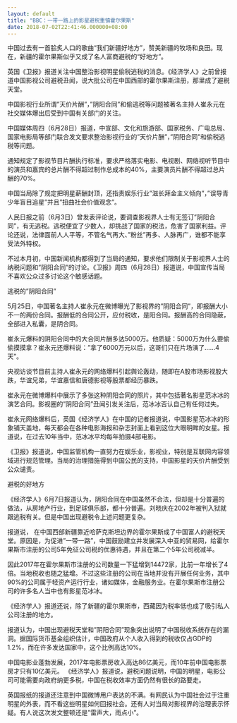 ```yaml
---
layout: default
title: "BBC：一带一路上的影星避税重镇霍尔果斯"
date: 2018-07-02T22:41:46.000000+08:00
---
```


中国过去有一首脍炙人口的歌曲“我们新疆好地方”，赞美新疆的牧场和良田。现在，新疆的霍尔果斯似乎又成了名人富商避税的“好地方”。

英国《卫报》报道关注中国整治影视明星偷税逃税的消息。《经济学人》之前曾报道中国影视公司避税丑闻，说大批公司在中国西部的霍尔果斯注册，那里成了避税天堂。

中国影视行业所谓”天价片酬”，”阴阳合同”和偷逃税等问题被著名主持人崔永元在社交媒体爆出后受到中国有关部门的关注。

中国媒体周四（6月28日）报道，中宣部、文化和旅游部、国家税务、广电总局、国家电影局等部门联合发文要求整治影视行业的”天价片酬”，”阴阳合同”和偷税逃税等问题。

通知规定了影视节目片酬执行标准，要求严格落实电影、电视剧、网络视听节目中的演员和嘉宾的总片酬不得超过制作总成本的40%，主要演员片酬不得超过总片酬的70%。

中国当局除了规定把明星薪酬封顶，还指责娱乐行业”滋长拜金主义倾向”，”误导青少年盲目追星”并且”扭曲社会价值观念”。

人民日报之前（6月3日）曾发表评论说，要调查影视界人士有无签订”阴阳合同”，有无逃税。逃税便宜了少数人，却挑战了国家的税法，危害了国家利益。评论还说，法律面前人人平等，不管名气再大、”粉丝”再多、人脉再广，谁都不能享受法外特权。

不过本月初，中国新闻机构都得到了当局的通知，要求他们限制关于影视界人士的纳税问题和”阴阳合同”的讨论。《卫报》周四（6月28日）报道说，中国宣传当局不喜欢公众过多讨论这个敏感话题。

逃税的”阴阳合同”

5月25日，中国著名主持人崔永元在微博曝光了影视界的”阴阳合同”，即报酬大小不一的两份合同。报酬低的合同公开，应付税收，是阳合同。报酬高的合同隐蔽，全部进入私囊，是阴合同。

崔永元爆料的阴阳合同中的大合同片酬多达5000万。他质疑：5000万为什么要偷偷摸摸拿？崔永元还爆料说：”拿了6000万元以后，这哥们只在片场演了……4天”。

央视访谈节目前主持人崔永元的网络爆料引起舆论轰动，随即在A股市场影视股大跌，华谊兄弟，华谊嘉信和唐德影视等股票都经历暴跌。

崔永元在微博爆料中展示了多张这种阴阳合同的照片，其中包括著名影星范冰冰的演艺合同。影视圈的”阴阳合同”丑闻引发关注后，范冰冰否认自己有任何过失。

崔永元网络爆料后，英国《经济学人》在中国的记者报道说，中国影星范冰冰的形象铺天盖地，每天都会在各种电影海报和杂志封面上看到这位大眼明眸的女星。报道说，在过去10年当中，范冰冰平均每年拍摄4部电影。

《卫报》报道说，中国监管机构一直努力在娱乐业，影视业，特别是互联网内容领域进行规范管理。当局的治理措施得到中国公民的支持，中国影星的天价片酬受到公众谴责。

避税的好地方

《经济学人》6月7日报道认为，阴阳合同在中国虽然不合法，但却是十分普遍的做法，从房地产行业，到足球俱乐部，都十分普遍。刘晓庆在2002年被判入狱就跟逃税有关。但是中国出现避税令上述问题更复杂。

报道说， 在中国西部新疆靠近哈萨克斯坦边界的霍尔果斯成了中国富人的避税天堂。原因是，为促进”一带一路”，中国鼓励建立并发展深入中亚的贸易网，给霍尔果斯市注册的公司5年免征公司税的优惠待遇，并且在第二个5年公司税减半。

因此2017年在霍尔果斯市注册的公司数量一下猛增到14472家，比前一年增长了4倍。当地税收也随之猛增。不过这些注册的公司在当地并没有开展任何业务，其中90%的公司属于轻资产运行行业，诸如媒体，金融服务业。在霍尔果斯市注册公司的许多名人当中也有影星范冰冰。

《经济学人》报道还说，除了新疆的霍尔果斯市，西藏因为税率低也成了吸引私人公司注册的地方。

报道认为，中国出现避税天堂和”阴阳合同”现象突出说明了中国税收系统存在的漏洞。据国际货币基金组织估计，中国政府从个人收入得到的税收仅占GDP的1.2%，而在许多发达国家中，这个比例高达10%。

中国电影业蓬勃发展，2017年电影票房收入高达86亿美元，而10年前中国电影票房才只有10亿美元。 《经济学人》报道说，避税问题说明，中国的明星，电影公司可能需要向政府纳更多税，中国在税收效率方面仍然有很长的路要走。

英国报纸的报道还注意到中国微博用户表达的不满。有网民认为中国社会过于注重明星的外表，而不看这些明星如何回报社会。还有人对当局对影视界的治理表示怀疑。有人说这次发文整顿还是”雷声大，雨点小”。

